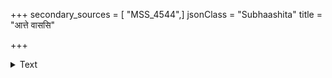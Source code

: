 +++
secondary_sources = [ "MSS_4544",]
jsonClass = "Subhaashita"
title = "आत्ते वाससि"

+++

<details><summary>Text</summary>

आत्ते वाससि रोद्धुमक्षमतया दोःकन्दलीभ्यां स्तनौ तस्योरःस्थलमुत्तरीयविषये सद्यो मया सञ्जितम्।  
श्रोणीं तस्य करेऽधिरोहति पुनर्व्रीडाम्बुधौ मामथो मज्जन्तीमुदतारयन्मनसिजो देवः स मूर्च्छागुरुः॥
</details>
